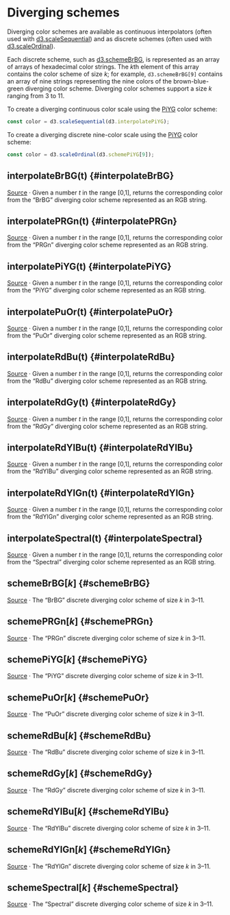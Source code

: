 <script setup>

import * as d3 from "d3";
import ColorRamp from "../components/ColorRamp.vue";
import ColorSwatches from "../components/ColorSwatches.vue";

</script>

# Diverging schemes

Diverging color schemes are available as continuous interpolators (often used with [d3.scaleSequential](https://github.com/d3/d3-scale/blob/main/README.md#sequential-scales)) and as discrete schemes (often used with [d3.scaleOrdinal](https://github.com/d3/d3-scale/blob/main/README.md#ordinal-scales)).

Each discrete scheme, such as [d3.schemeBrBG](#schemeBrBG), is represented as an array of arrays of hexadecimal color strings. The *k*th element of this array contains the color scheme of size *k*; for example, `d3.schemeBrBG[9]` contains an array of nine strings representing the nine colors of the brown-blue-green diverging color scheme. Diverging color schemes support a size *k* ranging from 3 to 11.

To create a diverging continuous color scale using the [PiYG](#interpolatePiYG) color scheme:

```js
const color = d3.scaleSequential(d3.interpolatePiYG);
```

To create a diverging discrete nine-color scale using the [PiYG](#schemePiYG) color scheme:

```js
const color = d3.scaleOrdinal(d3.schemePiYG[9]);
```

## interpolateBrBG(t) {#interpolateBrBG}

<ColorRamp :color="d3.interpolateBrBG" />

[Source](https://github.com/d3/d3-scale-chromatic/blob/main/src/diverging/BrBG.js) · Given a number *t* in the range [0,1], returns the corresponding color from the “BrBG” diverging color scheme represented as an RGB string.

## interpolatePRGn(t) {#interpolatePRGn}

<ColorRamp :color="d3.interpolatePRGn" />

[Source](https://github.com/d3/d3-scale-chromatic/blob/main/src/diverging/PRGn.js) · Given a number *t* in the range [0,1], returns the corresponding color from the “PRGn” diverging color scheme represented as an RGB string.

## interpolatePiYG(t) {#interpolatePiYG}

<ColorRamp :color="d3.interpolatePiYG" />

[Source](https://github.com/d3/d3-scale-chromatic/blob/main/src/diverging/PiYG.js) · Given a number *t* in the range [0,1], returns the corresponding color from the “PiYG” diverging color scheme represented as an RGB string.

## interpolatePuOr(t) {#interpolatePuOr}

<ColorRamp :color="d3.interpolatePuOr" />

[Source](https://github.com/d3/d3-scale-chromatic/blob/main/src/diverging/PuOr.js) · Given a number *t* in the range [0,1], returns the corresponding color from the “PuOr” diverging color scheme represented as an RGB string.

## interpolateRdBu(t) {#interpolateRdBu}

<ColorRamp :color="d3.interpolateRdBu" />

[Source](https://github.com/d3/d3-scale-chromatic/blob/main/src/diverging/RdBu.js) · Given a number *t* in the range [0,1], returns the corresponding color from the “RdBu” diverging color scheme represented as an RGB string.

## interpolateRdGy(t) {#interpolateRdGy}

<ColorRamp :color="d3.interpolateRdGy" />

[Source](https://github.com/d3/d3-scale-chromatic/blob/main/src/diverging/RdGy.js) · Given a number *t* in the range [0,1], returns the corresponding color from the “RdGy” diverging color scheme represented as an RGB string.

## interpolateRdYlBu(t) {#interpolateRdYlBu}

<ColorRamp :color="d3.interpolateRdYlBu" />

[Source](https://github.com/d3/d3-scale-chromatic/blob/main/src/diverging/RdYlBu.js) · Given a number *t* in the range [0,1], returns the corresponding color from the “RdYlBu” diverging color scheme represented as an RGB string.

## interpolateRdYlGn(t) {#interpolateRdYlGn}

<ColorRamp :color="d3.interpolateRdYlGn" />

[Source](https://github.com/d3/d3-scale-chromatic/blob/main/src/diverging/RdYlGn.js) · Given a number *t* in the range [0,1], returns the corresponding color from the “RdYlGn” diverging color scheme represented as an RGB string.

## interpolateSpectral(t) {#interpolateSpectral}

<ColorRamp :color="d3.interpolateSpectral" />

[Source](https://github.com/d3/d3-scale-chromatic/blob/main/src/diverging/Spectral.js) · Given a number *t* in the range [0,1], returns the corresponding color from the “Spectral” diverging color scheme represented as an RGB string.

## schemeBrBG[*k*] {#schemeBrBG}

<ColorSwatches :colors="d3.schemeBrBG[11]" />

[Source](https://github.com/d3/d3-scale-chromatic/blob/main/src/diverging/BrBG.js) · The “BrBG” discrete diverging color scheme of size *k* in 3–11.

## schemePRGn[*k*] {#schemePRGn}

<ColorSwatches :colors="d3.schemePRGn[11]" />

[Source](https://github.com/d3/d3-scale-chromatic/blob/main/src/diverging/PRGn.js) · The “PRGn” discrete diverging color scheme of size *k* in 3–11.

## schemePiYG[*k*] {#schemePiYG}

<ColorSwatches :colors="d3.schemePiYG[11]" />

[Source](https://github.com/d3/d3-scale-chromatic/blob/main/src/diverging/PiYG.js) · The “PiYG” discrete diverging color scheme of size *k* in 3–11.

## schemePuOr[*k*] {#schemePuOr}

<ColorSwatches :colors="d3.schemePuOr[11]" />

[Source](https://github.com/d3/d3-scale-chromatic/blob/main/src/diverging/PuOr.js) · The “PuOr” discrete diverging color scheme of size *k* in 3–11.

## schemeRdBu[*k*] {#schemeRdBu}

<ColorSwatches :colors="d3.schemeRdBu[11]" />

[Source](https://github.com/d3/d3-scale-chromatic/blob/main/src/diverging/RdBu.js) · The “RdBu” discrete diverging color scheme of size *k* in 3–11.

## schemeRdGy[*k*] {#schemeRdGy}

<ColorSwatches :colors="d3.schemeRdGy[11]" />

[Source](https://github.com/d3/d3-scale-chromatic/blob/main/src/diverging/RdGy.js) · The “RdGy” discrete diverging color scheme of size *k* in 3–11.

## schemeRdYlBu[*k*] {#schemeRdYlBu}

<ColorSwatches :colors="d3.schemeRdYlBu[11]" />

[Source](https://github.com/d3/d3-scale-chromatic/blob/main/src/diverging/RdYlBu.js) · The “RdYlBu” discrete diverging color scheme of size *k* in 3–11.

## schemeRdYlGn[*k*] {#schemeRdYlGn}

<ColorSwatches :colors="d3.schemeRdYlGn[11]" />

[Source](https://github.com/d3/d3-scale-chromatic/blob/main/src/diverging/RdYlGn.js) · The “RdYlGn” discrete diverging color scheme of size *k* in 3–11.

## schemeSpectral[*k*] {#schemeSpectral}

<ColorSwatches :colors="d3.schemeSpectral[11]" />

[Source](https://github.com/d3/d3-scale-chromatic/blob/main/src/diverging/Spectral.js) · The “Spectral” discrete diverging color scheme of size *k* in 3–11.
